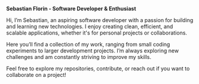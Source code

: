 **Sebastian Florin - Software Developer & Enthusiast**

Hi, I’m Sebastian, an aspiring software developer with a passion for building and learning new technologies. I enjoy creating clean, efficient, and scalable applications, whether it's for personal projects or collaborations.

Here you’ll find a collection of my work, ranging from small coding experiments to larger development projects. I’m always exploring new challenges and am constantly striving to improve my skills.

Feel free to explore my repositories, contribute, or reach out if you want to collaborate on a project!

